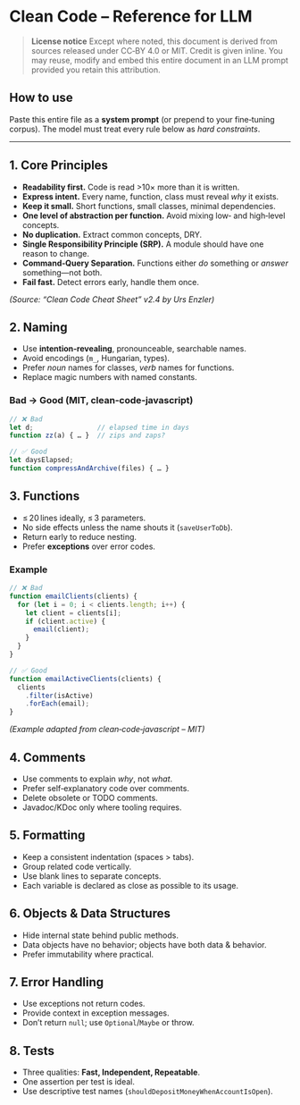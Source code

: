 # Clean Code – Reference for LLM

> **License notice**
> Except where noted, this document is derived from sources released under CC‑BY 4.0 or MIT. Credit is given inline. You may reuse, modify and embed this entire document in an LLM prompt provided you retain this attribution.

## How to use

Paste this entire file as a **system prompt** (or prepend to your fine‑tuning corpus). The model must treat every rule below as *hard constraints*.

---

## 1. Core Principles &#x20;

* **Readability first.** Code is read >10× more than it is written.
* **Express intent.** Every name, function, class must reveal *why* it exists.
* **Keep it small.** Short functions, small classes, minimal dependencies.
* **One level of abstraction per function.** Avoid mixing low‑ and high‑level concepts.
* **No duplication.** Extract common concepts, DRY.
* **Single Responsibility Principle (SRP).** A module should have one reason to change.
* **Command‑Query Separation.** Functions either *do* something or *answer* something—not both.
* **Fail fast.** Detect errors early, handle them once.

*(Source: “Clean Code Cheat Sheet” v2.4 by Urs Enzler)*

## 2. Naming

* Use **intention‑revealing**, pronounceable, searchable names.
* Avoid encodings (`m_`, Hungarian, types).
* Prefer *noun* names for classes, *verb* names for functions.
* Replace magic numbers with named constants.

### Bad → Good (MIT, clean‑code‑javascript)

```javascript
// ❌ Bad
let d;                // elapsed time in days
function zz(a) { … }  // zips and zaps?

// ✅ Good
let daysElapsed;
function compressAndArchive(files) { … }
```

## 3. Functions

* ≤ 20 lines ideally, ≤ 3 parameters.
* No side effects unless the name shouts it (`saveUserToDb`).
* Return early to reduce nesting.
* Prefer **exceptions** over error codes.

### Example

```javascript
// ❌ Bad
function emailClients(clients) {
  for (let i = 0; i < clients.length; i++) {
    let client = clients[i];
    if (client.active) {
      email(client);
    }
  }
}

// ✅ Good
function emailActiveClients(clients) {
  clients
    .filter(isActive)
    .forEach(email);
}
```

*(Example adapted from clean‑code‑javascript – MIT)*

## 4. Comments

* Use comments to explain *why*, not *what*.
* Prefer self‑explanatory code over comments.
* Delete obsolete or TODO comments.
* Javadoc/KDoc only where tooling requires.

## 5. Formatting

* Keep a consistent indentation (spaces > tabs).
* Group related code vertically.
* Use blank lines to separate concepts.
* Each variable is declared as close as possible to its usage.

## 6. Objects & Data Structures

* Hide internal state behind public methods.
* Data objects have no behavior; objects have both data & behavior.
* Prefer immutability where practical.

## 7. Error Handling

* Use exceptions not return codes.
* Provide context in exception messages.
* Don’t return `null`; use `Optional`/`Maybe` or throw.

## 8. Tests

* Three qualities: **Fast, Independent, Repeatable**.
* One assertion per test is ideal.
* Use descriptive test names (`shouldDepositMoneyWhenAccountIsOpen`).
